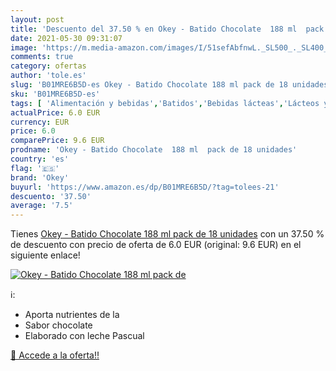 ```yaml
---
layout: post
title: 'Descuento del 37.50 % en Okey - Batido Chocolate  188 ml  pack de'
date: 2021-05-30 09:31:07
image: 'https://m.media-amazon.com/images/I/51sefAbfnwL._SL500_._SL400_.jpg'
comments: true
category: ofertas
author: 'tole.es'
slug: 'B01MRE6B5D-es Okey - Batido Chocolate 188 ml pack de 18 unidades'
sku: 'B01MRE6B5D-es'
tags: [ 'Alimentación y bebidas','Batidos','Bebidas lácteas','Lácteos y huevos','chocolate','okey', ]
actualPrice: 6.0 EUR
currency: EUR
price: 6.0
comparePrice: 9.6 EUR
prodname: 'Okey - Batido Chocolate  188 ml  pack de 18 unidades'
country: 'es'
flag: '🇪🇸'
brand: 'Okey'
buyurl: 'https://www.amazon.es/dp/B01MRE6B5D/?tag=tolees-21'
descuento: '37.50'
average: '7.5'
---
```


Tienes [Okey - Batido Chocolate  188 ml  pack de 18 unidades](https://www.amazon.es/dp/B01MRE6B5D/?tag=tolees-21) con un 37.50 % de descuento con precio de oferta de 6.0 EUR (original: 9.6 EUR) en el siguiente enlace!

[![Okey - Batido Chocolate  188 ml  pack de](https://m.media-amazon.com/images/I/51sefAbfnwL._SL500_._SL400_.jpg)](https://www.amazon.es/dp/B01MRE6B5D/?tag=tolees-21)

ℹ️:

- Aporta nutrientes de la
- Sabor chocolate
- Elaborado con leche Pascual

[🛒 Accede a la oferta!!](https://www.amazon.es/dp/B01MRE6B5D/?tag=tolees-21)
